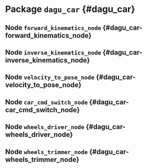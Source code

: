 # Package `dagu_car` {#dagu_car}

<move-here src='#dagu_car-autogenerated'/>


## Node `forward_kinematics_node` {#dagu_car-forward_kinematics_node}

<move-here src="#dagu_car-forward_kinematics_node-autogenerated"/>


## Node `inverse_kinematics_node` {#dagu_car-inverse_kinematics_node}

<move-here src="#dagu_car-inverse_kinematics_node-autogenerated"/>


## Node `velocity_to_pose_node` {#dagu_car-velocity_to_pose_node}

<move-here src="#dagu_car-velocity_to_pose_node-autogenerated"/>


## Node `car_cmd_switch_node` {#dagu_car-car_cmd_switch_node}

<move-here src="#dagu_car-car_cmd_switch_node-autogenerated"/>

<!--
## Node `dagu_differential_drive` {#dagu_car-dagu_differential_drive_node}

<move-here src="#dagu_car-dagu_differential_drive-autogenerated"/>
-->

<!-- 
## Node `wheels_cmd_switch_node` {#dagu_car-wheels_cmd_switch_node}

<move-here src="#dagu_car-wheels_cmd_switch_node-autogenerated"/> -->

## Node `wheels_driver_node` {#dagu_car-wheels_driver_node}

<move-here src="#dagu_car-wheels_driver_node-autogenerated"/>


## Node `wheels_trimmer_node` {#dagu_car-wheels_trimmer_node}

<move-here src="#dagu_car-wheels_trimmer_node-autogenerated"/>
